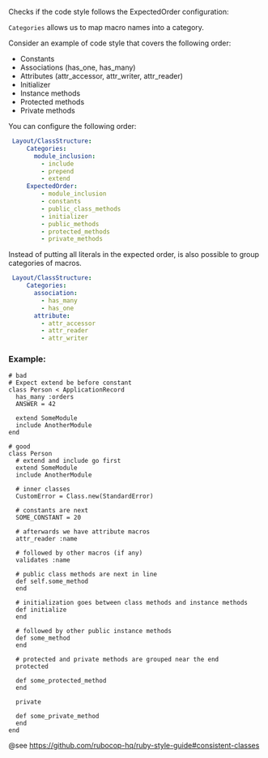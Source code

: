 Checks if the code style follows the ExpectedOrder configuration:

`Categories` allows us to map macro names into a category.

Consider an example of code style that covers the following order:
- Constants
- Associations (has_one, has_many)
- Attributes (attr_accessor, attr_writer, attr_reader)
- Initializer
- Instance methods
- Protected methods
- Private methods

You can configure the following order:

```yaml
 Layout/ClassStructure:
     Categories:
       module_inclusion:
         - include
         - prepend
         - extend
     ExpectedOrder:
         - module_inclusion
         - constants
         - public_class_methods
         - initializer
         - public_methods
         - protected_methods
         - private_methods

```
Instead of putting all literals in the expected order, is also
possible to group categories of macros.

```yaml
 Layout/ClassStructure:
     Categories:
       association:
         - has_many
         - has_one
       attribute:
         - attr_accessor
         - attr_reader
         - attr_writer
```

### Example:
    # bad
    # Expect extend be before constant
    class Person < ApplicationRecord
      has_many :orders
      ANSWER = 42

      extend SomeModule
      include AnotherModule
    end

    # good
    class Person
      # extend and include go first
      extend SomeModule
      include AnotherModule

      # inner classes
      CustomError = Class.new(StandardError)

      # constants are next
      SOME_CONSTANT = 20

      # afterwards we have attribute macros
      attr_reader :name

      # followed by other macros (if any)
      validates :name

      # public class methods are next in line
      def self.some_method
      end

      # initialization goes between class methods and instance methods
      def initialize
      end

      # followed by other public instance methods
      def some_method
      end

      # protected and private methods are grouped near the end
      protected

      def some_protected_method
      end

      private

      def some_private_method
      end
    end

@see https://github.com/rubocop-hq/ruby-style-guide#consistent-classes